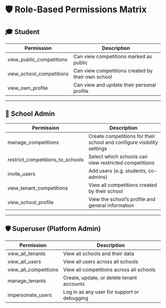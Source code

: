 # 🛡️ Role-Based Permissions Matrix

## 🎓 Student

| Permission                  | Description                                             |
|----------------------------|---------------------------------------------------------|
| view_public_competitions   | Can view competitions marked as public                 |
| view_school_competitions   | Can view competitions created by their own school      |
| view_own_profile           | Can view and update their personal profile             |

---

## 🏫 School Admin

| Permission                      | Description                                                                 |
|--------------------------------|-----------------------------------------------------------------------------|
| manage_competitions            | Create competitions for their school and configure visibility settings     |
| restrict_competitions_to_schools | Select which schools can view restricted competitions                      |
| invite_users                   | Add users (e.g. students, co-admins)                                       |
| view_tenant_competitions       | View all competitions created by their school                              |
| view_school_profile            | View the school’s profile and general information                          |

---

## 🛡️ Superuser (Platform Admin)

| Permission              | Description                                               |
|------------------------|-----------------------------------------------------------|
| view_all_tenants       | View all schools and their data                           |
| view_all_users         | View all users across all schools                         |
| view_all_competitions  | View all competitions across all schools                  |
| manage_tenants         | Create, update, or delete tenant accounts                 |
| impersonate_users      | Log in as any user for support or debugging               |
